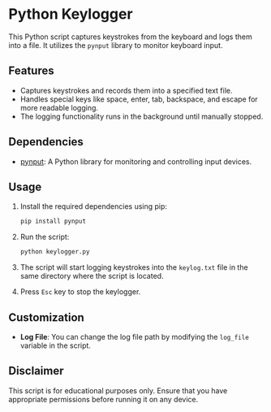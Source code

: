 # Python Keylogger

This Python script captures keystrokes from the keyboard and logs them into a file. It utilizes the `pynput` library to monitor keyboard input.

## Features

- Captures keystrokes and records them into a specified text file.
- Handles special keys like space, enter, tab, backspace, and escape for more readable logging.
- The logging functionality runs in the background until manually stopped.

## Dependencies

- [pynput](https://pypi.org/project/pynput/): A Python library for monitoring and controlling input devices.

## Usage

1. Install the required dependencies using pip:

    ```bash
    pip install pynput
    ```

2. Run the script:

    ```bash
    python keylogger.py
    ```

3. The script will start logging keystrokes into the `keylog.txt` file in the same directory where the script is located.

4. Press `Esc` key to stop the keylogger.

## Customization

- **Log File**: You can change the log file path by modifying the `log_file` variable in the script.

## Disclaimer

This script is for educational purposes only. Ensure that you have appropriate permissions before running it on any device.
